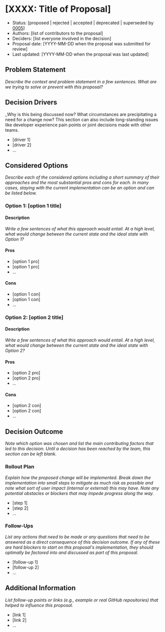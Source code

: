 # [XXXX: Title of Proposal]

-   Status: [proposed | rejected | accepted | deprecated | superseded by [0005](0005-example.md)]
-   Authors: [list of contributors to the proposal]
-   Deciders: [list everyone involved in the decision]
-   Proposal date: [YYYY-MM-DD when the proposal was submitted for review]
-   Last updated: [YYYY-MM-DD when the proposal was last updated]

## Problem Statement

_Describe the context and problem statement in a few sentences. What are we trying to solve or prevent with this proposal?_

## Decision Drivers

\_Why is this being discussed now? What circumstances are precipitating a need for a change now? This section can also include long-standing issues like developer experience pain points or joint decisions made with other teams.

-   [driver 1]
-   [driver 2]
-   ...

## Considered Options

_Describe each of the considered options including a short summary of their approaches and the most substantial pros and cons for each. In many cases, staying with the current implementation can be an option and can be listed below._

### Option 1: [option 1 title]

#### Description

_Write a few sentences of what this approach would entail. At a high level, what would change between the current state and the ideal state with Option 1?_

#### Pros

-   [option 1 pro]
-   [option 1 pro]
-   ...

#### Cons

-   [option 1 con]
-   [option 1 con]
-   ...

### Option 2: [option 2 title]

#### Description

_Write a few sentences of what this approach would entail. At a high level, what would change between the current state and the ideal state with Option 2?_

#### Pros

-   [option 2 pro]
-   [option 2 pro]
-   ...

#### Cons

-   [option 2 con]
-   [option 2 con]
-   ...

## Decision Outcome

_Note which option was chosen and list the main contributing factors that led to this decision. Until a decision has been reached by the team, this section can be left blank._

### Rollout Plan

_Explain how the proposed change will be implemented. Break down the implementation into small steps to mitigate as much risk as possible and note what sort of user impact (internal or external) this may have. Note any potential obstacles or blockers that may impede progress along the way._

-   [step 1]
-   [step 2]
-   ...

### Follow-Ups

_List any actions that need to be made or any questions that need to be answered as a direct consequence of this decision outcome. If any of these are hard blockers to start on this proposal's implementation, they should optimally be factored into and discussed as part of this proposal._

-   [follow-up 1]
-   [follow-up 2]
-   ...

## Additional Information

_List follow-up points or links (e.g., example or real GitHub repositories) that helped to influence this proposal._

-   [link 1]
-   [link 2]
-   ...
